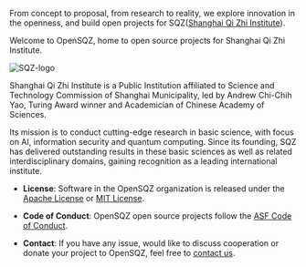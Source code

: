 From concept to proposal, from research to reality, we explore innovation in the openness, and build open projects for SQZ([Shanghai Qi Zhi Institute](https://www.sqz.ac.cn/)).

Welcome to OpenSQZ, home to open source projects for Shanghai Qi Zhi Institute. 

![SQZ-logo](https://github.com/user-attachments/assets/f31a2510-049d-4f86-bfb9-5dac8da4763d)

Shanghai Qi Zhi Institute is a Public Institution affiliated to Science and Technology Commission of Shanghai Municipality, led by Andrew Chi-Chih Yao, Turing Award winner and Academician of Chinese Academy of Sciences. 

Its mission is to conduct cutting-edge research in basic science, with focus on AI, information security and quantum computing.  Since its founding, SQZ has delivered outstanding results in these basic sciences as well as related interdisciplinary domains, gaining recognition as a leading international institute.

- **License**: Software in the OpenSQZ organization is released under the [Apache License](https://www.apache.org/licenses/LICENSE-2.0) or [MIT License](https://opensource.org/license/mit).

- **Code of Conduct**: OpenSQZ open source projects follow the [ASF Code of Conduct](https://apache.org/foundation/policies/conduct).

- **Contact**: If you have any issue, would like to discuss cooperation or donate your project to OpenSQZ, feel free to [contact us](mailto:ospo@sqz.ac.cn).
